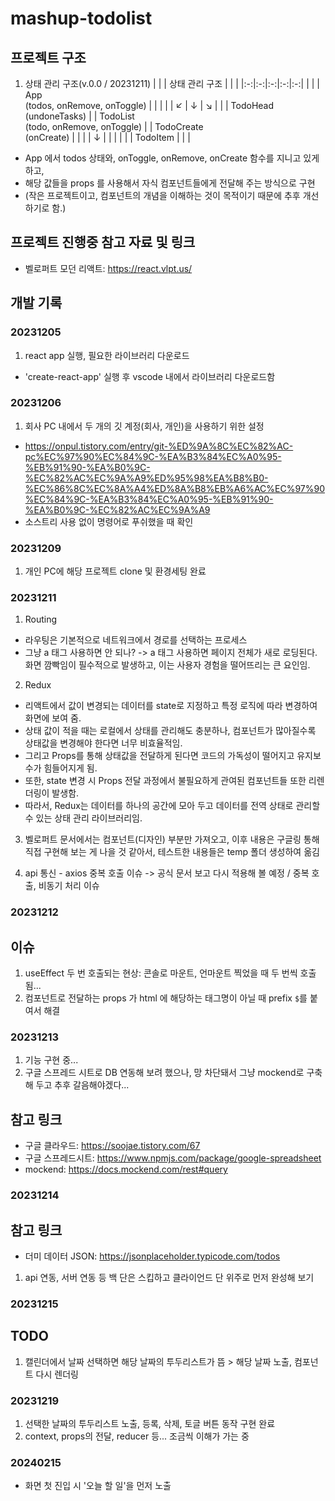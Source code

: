 # mashup-todolist

## 프로젝트 구조

1. 상태 관리 구조(v.0.0 / 20231211)
   | | | 상태 관리 구조 | | |
   |:-:|:-:|:-:|:-:|:-:|
   | | | App <br/> (todos, onRemove, onToggle) | | |
   | | ↙ | ↓ | ↘︎ | |
   | TodoHead <br/> (undoneTasks) | | TodoList <br/> (todo, onRemove, onToggle) | | TodoCreate <br/>(onCreate) |
   | | | ↓ | | |
   | | | TodoItem | | |

-   App 에서 todos 상태와, onToggle, onRemove, onCreate 함수를 지니고 있게 하고,
-   해당 값들을 props 를 사용해서 자식 컴포넌트들에게 전달해 주는 방식으로 구현
-   (작은 프로젝트이고, 컴포넌트의 개념을 이해하는 것이 목적이기 때문에 추후 개선하기로 함.)

## 프로젝트 진행중 참고 자료 및 링크

-   벨로퍼트 모던 리액트: https://react.vlpt.us/

## 개발 기록

### 20231205

1. react app 실행, 필요한 라이브러리 다운로드

-   'create-react-app' 실행 후 vscode 내에서 라이브러리 다운로드함

### 20231206

1. 회사 PC 내에서 두 개의 깃 계정(회사, 개인)을 사용하기 위한 설정

-   https://onpul.tistory.com/entry/git-%ED%9A%8C%EC%82%AC-pc%EC%97%90%EC%84%9C-%EA%B3%84%EC%A0%95-%EB%91%90-%EA%B0%9C-%EC%82%AC%EC%9A%A9%ED%95%98%EA%B8%B0-%EC%86%8C%EC%8A%A4%ED%8A%B8%EB%A6%AC%EC%97%90%EC%84%9C-%EA%B3%84%EC%A0%95-%EB%91%90-%EA%B0%9C-%EC%82%AC%EC%9A%A9
-   소스트리 사용 없이 명령어로 푸쉬했을 때 확인

### 20231209

1. 개인 PC에 해당 프로젝트 clone 및 환경세팅 완료

### 20231211

1. Routing

-   라우팅은 기본적으로 네트워크에서 경로를 선택하는 프로세스
-   그냥 a 태그 사용하면 안 되나? -> a 태그 사용하면 페이지 전체가 새로 로딩된다. 화면 깜빡임이 필수적으로 발생하고, 이는 사용자 경험을 떨어뜨리는 큰 요인임.

2. Redux

-   리액트에서 값이 변경되는 데이터를 state로 지정하고 특정 로직에 따라 변경하여 화면에 보여 줌.
-   상태 값이 적을 때는 로컬에서 상태를 관리해도 충분하나, 컴포넌트가 많아질수록 상태값을 변경해야 한다면 너무 비효율적임.
-   그리고 Props를 통해 상태값을 전달하게 된다면 코드의 가독성이 떨어지고 유지보수가 힘들어지게 됨.
-   또한, state 변경 시 Props 전달 과정에서 불필요하게 관여된 컴포넌트들 또한 리렌더링이 발생함.
-   따라서, Redux는 데이터를 하나의 공간에 모아 두고 데이터를 전역 상태로 관리할 수 있는 상태 관리 라이브러리임.

3. 벨로퍼트 문서에서는 컴포넌트(디자인) 부분만 가져오고, 이후 내용은 구글링 통해 직접 구현해 보는 게 나을 것 같아서, 테스트한 내용들은 temp 폴더 생성하여 옮김

4. api 통신 - axios 중복 호출 이슈 -> 공식 문서 보고 다시 적용해 볼 예정 / 중복 호출, 비동기 처리 이슈

### 20231212

## 이슈

1. useEffect 두 번 호출되는 현상: 콘솔로 마운트, 언마운트 찍었을 때 두 번씩 호출 됨...
2. 컴포넌트로 전달하는 props 가 html 에 해당하는 태그명이 아닐 때 prefix `$`를 붙여서 해결

### 20231213

1. 기능 구현 중...
2. 구글 스프레드 시트로 DB 연동해 보려 했으나, 망 차단돼서 그냥 mockend로 구축해 두고 추후 갈음해야겠다...

## 참고 링크

-   구글 클라우드: https://soojae.tistory.com/67
-   구글 스프레드시트: https://www.npmjs.com/package/google-spreadsheet
-   mockend: https://docs.mockend.com/rest#query

### 20231214

## 참고 링크

-   더미 데이터 JSON: https://jsonplaceholder.typicode.com/todos

1. api 연동, 서버 연동 등 백 단은 스킵하고 클라이언드 단 위주로 먼저 완성해 보기

### 20231215

## TODO

1. 캘린더에서 날짜 선택하면 해당 날짜의 투두리스트가 뜸 > 해당 날짜 노출, 컴포넌트 다시 렌더링

### 20231219

1. 선택한 날짜의 투두리스트 노출, 등록, 삭제, 토글 버튼 동작 구현 완료
2. context, props의 전달, reducer 등... 조금씩 이해가 가는 중

### 20240215

-   화면 첫 진입 시 '오늘 할 일'을 먼저 노출
